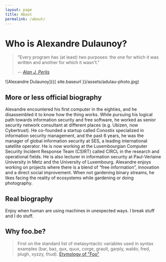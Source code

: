 ```yaml
---
layout: page
title: About
permalink: /about/
---
```


# Who is Alexandre Dulaunoy?

> "Every program has (at least) two purposes: the one for which it was written and another for which it wasn't."
>
> -- <cite>[Alan J. Perlis](https://en.wikipedia.org/wiki/Alan_Perlis)</cite>

![Alexandre Dulaunoy]({{ site.baseurl }}/assets/adulau-photo.jpg)

## More or less official biography

Alexandre encountered his first computer in the eighties, and he disassembled it to know how the thing works. While pursuing his logical path towards information security and free software, he worked as senior security network consultant at different places (e.g. Ubizen, now Cybertrust). He co-founded a startup called Conostix specialized in information security management, and the past 6 years, he was the manager of global information security at SES, a leading international satellite operator. He is now working at the Luxembourgian Computer Security Incident Response Team (CSIRT) called CIRCL in the research and operational fields. He is also lecturer in information security at Paul-Verlaine University in Metz and the University of Luxembourg. Alexandre enjoys working on projects where there is a blend of “free information”, innovation and a direct social improvement. When not gardening binary streams, he likes facing the reality of ecosystems while gardening or doing photography.

## Real biography

Enjoy when human are using machines in unexpected ways. I break stuff and I do stuff.

## Why foo.be?

> First on the standard list of metasyntactic variables used in syntax examples (bar, baz, qux, quux, corge, grault, garply, waldo, fred, plugh, xyzzy, thud). [Etymology of "Foo"](https://www.ietf.org/rfc/rfc3092.txt)
